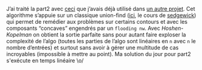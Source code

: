 J’ai traité la part2 avec [ceci](https://www.ocf.berkeley.edu/~fricke/projects/hoshenkopelman/hoshenkopelman.html) que j’avais déjà utilisé dans [un autre projet](https://github.com/erik-adelbert/mcs/blob/master/pkg/chaingame/tag.go). Cet algorithme s’appuie sur un classique union-find ([ici](https://www.cs.princeton.edu/~rs/AlgsDS07/01UnionFind.pdf), le cours de [sedgewick](https://en.wikipedia.org/wiki/Robert_Sedgewick_(computer_scientist))) qui permet de remédier aux problèmes sur certains contours et avec les composants “concaves” engendrés par un `flooding nw`. Avec *Hoshen-Kopelman* on obtient la sortie parfaite sans pour autant faire exploser la complexité de l’algo (toutes les parties de l’algo sont linéaires en `n` avec `n` le nombre d’entrées) et surtout sans avoir à gérer une multitude de cas incroyables (impossible à mettre au point). Ma solution du jour pour part2 s'exécute en temps linéaire \o/